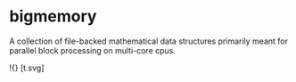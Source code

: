 bigmemory
=========

A collection of file-backed mathematical data structures primarily meant for parallel block processing on multi-core cpus.  

!{} [t.svg]
